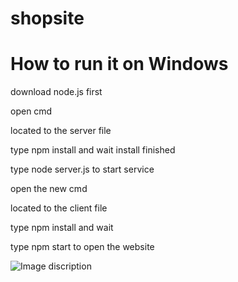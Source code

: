 # shopsite
# How to run it on Windows

 download node.js first
 
 open cmd
 
 located to the server file
 
 type npm install and wait install finished
 
 type node server.js to start service
 
 open the new cmd
 
 located to the client file
 
 type npm install and wait
 
 type npm start to open the website
 
 ![Image discription](https://github.com/Qiwei1i/img-storage/blob/main/shopsite.png)
